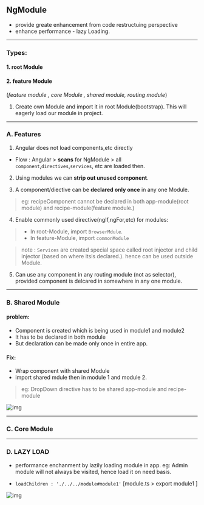 ## NgModule
- provide greate enhancement from code restructuing perspective
- enhance performance - lazy Loading.

***
### Types:
#### 1. root Module

#### 2. feature Module 
(_feature module , core Module , shared module, routing module_)
1. Create own Module and import it in root Module(bootstrap). This will eagerly load our module in project.

***
### A. Features
1. Angular does not load components,etc directly
 - Flow : Angular > **scans** for NgModule > all `component`,`directives`,`services`, etc are loaded then.

2. Using modules we can **strip out unused component**.

3. A component/diective can be **declared only once** in any one Module. 
> eg: recipeComponent cannot be declared in both app-module(root module) and recipe-module(feature module.)

4. Enable commonly used directive(ngIf,ngFor,etc) for modules:
> - In root-Module, import `BrowserMdule`.
> - In feature-Module,  import `commonModule` 

> note : `Services` are created special space called root injector and child injector (based on where itsis declared.). hence can be used outside Module.

5. Can use any component in any routing module (not as selector), provided component is delcared in somewhere in any one module.

***

### B. Shared Module

#### problem:
- Component is created which is being used in module1 and module2
- It has to be declared in both module
- But declaration can be made only once in entire app.

#### Fix:
- Wrap component with shared Module
- import shared mdule then in module 1 and module 2.

> eg: DropDown directive has to be shared app-module and recipe-module

![img](https://github.com/lekhrajdinkar/NG6/blob/master/notes/assets/ngmod/006.jpg)


***

### C. Core Module

***

### D. LAZY LOAD

- performance enchanment by lazily loading module in app.
eg: Admin module will not always be visited, hence load it on need basis.

- `loadChildren : './../../module#module1'` [module.ts > export module1 ]

![img](https://github.com/lekhrajdinkar/NG6/blob/master/notes/assets/ngmod/009.jpg)

